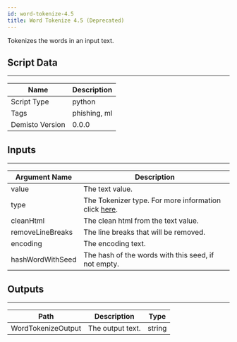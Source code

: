 ```yaml
---
id: word-tokenize-4.5
title: Word Tokenize 4.5 (Deprecated)
---
```


Tokenizes the words in an input text.

## Script Data
---

| **Name** | **Description** |
| --- | --- |
| Script Type | python |
| Tags | phishing, ml |
| Demisto Version | 0.0.0 |

## Inputs
---

| **Argument Name** | **Description** |
| --- | --- |
| value | The text value. |
| type | The Tokenizer type. For more information click [here](https://www.nltk.org/api/nltk.tokenize.html). |
| cleanHtml | The clean html from the text value. |
| removeLineBreaks | The line breaks that will be removed. |
| encoding | The encoding text. |
| hashWordWithSeed | The hash of the words with this seed, if not empty. |

## Outputs
---

| **Path** | **Description** | **Type** |
| --- | --- | --- |
| WordTokenizeOutput | The output text.  | string |
